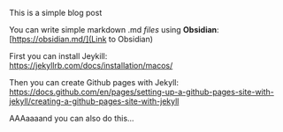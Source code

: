 This is a simple blog post 

You can write simple markdown .md _files_ using **Obsidian**:  
[https://obsidian.md/](Link to Obsidian)

First you can install Jeykill:  
https://jekyllrb.com/docs/installation/macos/

Then you can create Github pages with Jekyll:  
https://docs.github.com/en/pages/setting-up-a-github-pages-site-with-jekyll/creating-a-github-pages-site-with-jekyll


AAAaaaand you can also do this...
